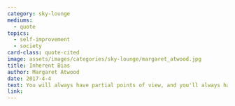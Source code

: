 ```yaml
---
category: sky-lounge
mediums:
  - quote
topics:
  - self-improvement
  - society
card-class: quote-cited
image: assets/images/categories/sky-lounge/margaret_atwood.jpg
title: Inherent Bias
author: Margaret Atwood
date: 2017-4-4
text: You will always have partial points of view, and you'll always have the story behind the story that hasn't come out yet. And any form of journalism you're involved with is going to be up against a biased viewpoint and partial knowledge.
link:
---
```

